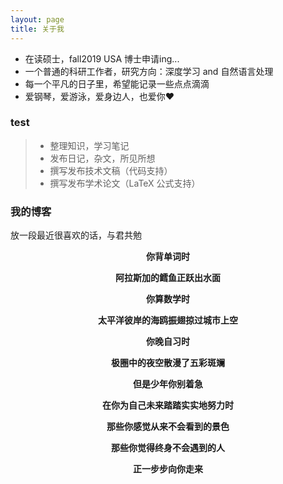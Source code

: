 ```yaml
---
layout: page
title: 关于我 
---
```


* 在读硕士，fall2019 USA 博士申请ing...    
* 一个普通的科研工作者，研究方向：深度学习 and 自然语言处理    
* 每一个平凡的日子里，希望能记录一些点点滴滴    
* 爱钢琴，爱游泳，爱身边人，也爱你❤️    

<p>

<h3> test </h3>  

> * 整理知识，学习笔记
> * 发布日记，杂文，所见所想
> * 撰写发布技术文稿（代码支持）
> * 撰写发布学术论文（LaTeX 公式支持）


<h3> 我的博客 </h3>  
<p>

放一段最近很喜欢的话，与君共勉

<p>
<p>
<p>
<div align=center>
  
**你背单词时**  
  
**阿拉斯加的鳕鱼正跃出水面**  

**你算数学时**  

**太平洋彼岸的海鸥振翅掠过城市上空**   

**你晚自习时**

**极圈中的夜空散漫了五彩斑斓**   

**但是少年你别着急**   

**在你为自己未来踏踏实实地努力时**  

**那些你感觉从来不会看到的景色**   

**那些你觉得终身不会遇到的人**   

**正一步步向你走来**  
<p>


<p> 

<p> 

<p> 



